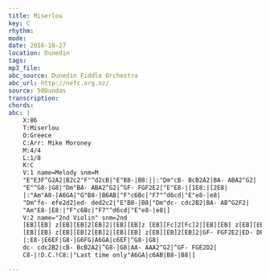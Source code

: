 ```yaml
---
title: Miserlou
key: C
rhythm: 
mode:
date: 2016-10-27
location: Dunedin
tags:
mp3_file:
abc_source: Dunedin Fiddle Orchestra
abc_url: http://nefc.org.nz/
source: 50Dundas
transcription:
chords: 
abc: |
    X:86
    T:Miserlou
    O:Greece
    C:Arr: Mike Moroney
    M:4/4
    L:1/8
    K:C
    V:1 name=Melody snm=M
    "E"E3F^G2A2|B2c2"F"^d2cB|"E"B8-|B8:||:"Dm"cB- BcB2A2|BA- ABA2^G2|
    "E"^G8-|G8|"Dm"BA- ABA2^G2|^GF- FGF2E2|"E"E8-|[1E8:|[2E8|
    |:"Am"A8-|A6GA|"G"B8-|B6AB|"F"c6Bc|"F7"^d6cd|"E"e8-|e8|
    "Dm"fe- efe2d2|ed- ded2c2|"E"B8-|B8|"Dm"dc- cdc2B2|BA- AB^G2F2|
    "Am"E8-|E8:|"F"c6Bc|"F7"^d6cd|"E"e8-|e8|]
    V:2 name="2nd Violin" snm=2nd
    [EB][EB] z[EB][EB]2[EB]2|[EB][EB]z [EB][Fc]2[Fc]2|[EB][EB] z[EB][EB]2[EB]2|[EB][EB] z[EB][EB]2[EB]2:||:FE- EFE2D2|GF- FGF2E2|
    [EB][EB] z[EB][EB]2[EB]2|[EB][EB] z[EB][EB]2[EB]2|GF- FGF2E2|ED- DED2E2|[EB][EB] z[EB][EB]2[EB]2|[1[EB][EB] z[EB][EB]2[EB]2:|[2zE ^DE F^F G^G|
    |:E8-|E6EF|G8-|G6FG|A6GA|c6EF|^G8-|G8|
    dc- cdc2B2|cB- BcB2A2|^G8-|G8|AA- AAA2^G2|^GF- FGE2D2|
    C8-|!D.C.!C8:|"Last time only"A6GA|c6AB|B8-|B8|]

---
```



